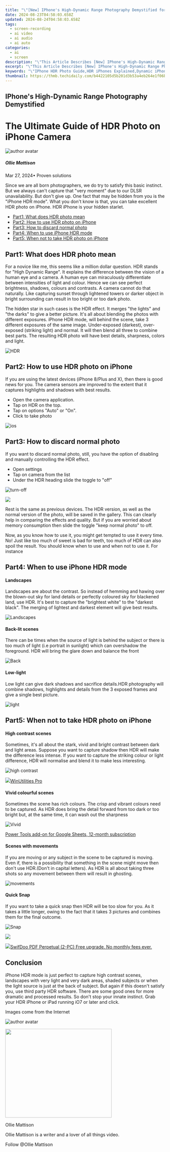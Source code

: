 ```yaml
---
title: "\"[New] IPhone's High-Dynamic Range Photography Demystified for 2024\""
date: 2024-08-23T04:58:03.658Z
updated: 2024-08-24T04:58:03.658Z
tags: 
  - screen-recording
  - ai video
  - ai audio
  - ai auto
categories: 
  - ai
  - screen
description: "\"This Article Describes [New] IPhone's High-Dynamic Range Photography Demystified for 2024\""
excerpt: "\"This Article Describes [New] IPhone's High-Dynamic Range Photography Demystified for 2024\""
keywords: "\"IPhone HDR Photo Guide,HDR iPhones Explained,Dynamic iPhone Shots,IPhone High-Quality Pics,Mastering iPhone Photography,Understanding iPhone's HDR,IPhone HDR Techniques\""
thumbnail: https://thmb.techidaily.com/b4422105d5b201d3b53a4eb264e1f06b970718d58f743a8d9923df114d599783.jpg
---
```


## IPhone's High-Dynamic Range Photography Demystified

# The Ultimate Guide of HDR Photo on iPhone Camera

![author avatar](https://images.wondershare.com/filmora/article-images/ollie-mattison.jpg)

##### Ollie Mattison

 Mar 27, 2024• Proven solutions

 Since we are all born photographers, we do try to satisfy this basic instinct. But we always can't capture that "very moment" due to our DLSR unavailability. But don't give up. One fact that may be hidden from you is the "iPhone HDR mode". What you don't know is that, you can take excellent HDR photo on iPhone. HDR iPhone is your hidden starlet.

* [Part1: What does HDR photo mean](#part1)
* [Part2: How to use HDR photo on iPhone](#part2)
* [Part3: How to discard normal photo](#part3)
* [Part4: When to use iPhone HDR mode](#part4)
* [Part5: When not to take HDR photo on iPhone](#part5)

## Part1: What does HDR photo mean

 For a novice like me, this seems like a million dollar question. HDR stands for "High Dynamic Range". It explains the difference between the vision of a human eye and a camera. A human eye can miraculously differentiate between intensities of light and colour. Hence we can see perfect brightness, shadows, colours and contrasts. A camera cannot do that naturally. Like capturing sunset through lightened towers or darker object in bright surrounding can result in too bright or too dark photo.

 The hidden star in such cases is the HDR effect. It merges "the lights" and "the darks" to give a better picture. It's all about blending the photos with different exposures. iPhone HDR mode, will behind the scene, take 3 different exposures of the same image. Under-exposed (darkest), over-exposed (striking light) and normal. It will then blend all three to combine best parts. The resulting HDR photo will have best details, sharpness, colors and light.

![HDR](https://images.wondershare.com/filmora/HDR-comparison.jpg)

## Part2: How to use HDR photo on iPhone

 If you are using the latest devices (iPhone 8/Plus and X), then there is good news for you. The camera sensors are improved to the extent that it captures highlights and shadows with best results.

* Open the camera application.
* Tap on HDR on the top.
* Tap on options "Auto" or "On".
* Click to take photo

![ios](https://images.wondershare.com/filmora/iphone-HDR.jpg)

## Part3: How to discard normal photo

 If you want to discard normal photo, still, you have the option of disabling and manually controlling the HDR effect.

* Open settings
* Tap on camera from the list
* Under the HDR heading slide the toggle to "off"
  
![turn-off](https://images.wondershare.com/filmora/Turn-off-HDR.jpg)

<!-- affiliate ads begin -->
<a href="https://shop.systoolsgroup.com/affiliate.php?ACCOUNT=SYSTOOBY&AFFILIATE=108875&PATH=https%3A%2F%2Fwww.systoolsgroup.com%3FAFFILIATE%3D108875%26RESOURCE%3D%2BSysTools%2BOutlook%2BRecovery"><img src="https://www.systoolsgroup.com/box/outlook-recovery.png" border="0"></a>
<!-- affiliate ads end -->
 Rest is the same as previous devices. The HDR version, as well as the normal version of the photo, will be saved in the gallery. This can clearly help in comparing the effects and quality. But if you are worried about memory consumption then slide the toggle "keep normal photo" to off.

 Now, as you know how to use it, you might get tempted to use it every time. No! Just like too much of sweet is bad for teeth, too much of HDR can also spoil the result. You should know when to use and when not to use it. For instance

## Part4: When to use iPhone HDR mode

#### Landscapes

 Landscapes are about the contrast. So instead of hemming and hawing over the blown-out sky for land details or perfectly coloured sky for blackened land, use HDR. It's best to capture the "brightest white" to the "darkest black". The merging of lightest and darkest element will give best results.

![Landscapes](https://images.wondershare.com/filmora/Landscapes.jpg)

#### Back-lit scenes

 There can be times when the source of light is behind the subject or there is too much of light (i.e portrait in sunlight) which can overshadow the foreground. HDR will bring the glare down and balance the front

![Back](https://images.wondershare.com/filmora/Back-lit.png)

#### Low-light

 Low light can give dark shadows and sacrifice details.HDR photography will combine shadows, highlights and details from the 3 exposed frames and give a single best picture.

![light](https://images.wondershare.com/filmora/Low-light.jpg)

## Part5: When not to take HDR photo on iPhone

#### High contrast scenes

 Sometimes, it's all about the stark, vivid and bright contrast between dark and light areas. Suppose you want to capture shadow then HDR will make the difference less intense. If you want to capture the striking colour or light difference, HDR will normalise and blend it to make less interesting.

![high contrast](https://images.wondershare.com/filmora/High-contrast-scenes.jpg)

<!-- affiliate ads begin -->
<a href="https://secure.2checkout.com/order/checkout.php?PRODS=4665597&QTY=1&AFFILIATE=108875&CART=1"><img src="https://www.pcclean.io/wp-content/uploads/2018/03/winutilities-box-130521.png" border="0">WinUtilities Pro</a>
<!-- affiliate ads end -->
#### Vivid colourful scenes

 Sometimes the scene has rich colours. The crisp and vibrant colours need to be captured. As HDR does bring the detail forward from too dark or too bright but, at the same time, it can wash out the sharpness

![Vivid](https://images.wondershare.com/filmora/Vivid-colourful-scenes.jpg)

<!-- affiliate ads begin -->
<a href="https://secure.2checkout.com/order/checkout.php?PRODS=4721564&QTY=1&AFFILIATE=108875&CART=1">Power Tools add-on for Google Sheets, 12-month subscription</a>
<!-- affiliate ads end -->
#### Scenes with movements

 If you are moving or any subject in the scene to be captured is moving. Even if, there is a possibility that something in the scene might move then don't use HDR.(Don't in capital letters). As HDR is all about taking three shots so any movement between them will result in ghosting.

![movements](https://images.wondershare.com/filmora/Scenes-with-movements.jpg)

#### Quick Snap

 If you want to take a quick snap then HDR will be too slow for you. As it takes a little longer, owing to the fact that it takes 3 pictures and combines them for the final outcome.

![Snap](https://images.wondershare.com/filmora/Quick-Snap.jpg)

<!-- affiliate ads begin -->
<a href="https://shop.systoolsgroup.com/affiliate.php?ACCOUNT=SYSTOOBY&AFFILIATE=108875&PATH=https%3A%2F%2Fwww.systoolsgroup.com%3FAFFILIATE%3D108875%26RESOURCE%3DSysTools%2BSQL%2BRecovery"><img src="https://www.systoolsgroup.com/box/sql-recovery.png" border="0"></a>
<!-- affiliate ads end -->
<!-- affiliate ads begin -->
<a href="https://purchase.swifdoo.com/order/checkout.php?PRODS=38709260&QTY=1&AFFILIATE=108875&CART=1"><img src="https://secure.avangate.com/images/merchant/8b932759a5a04ddb34bf79e3f9072e4b/products/Product%20box%20white-1024x1024.png" border="0">SwifDoo PDF Perpetual (2-PC)  Free upgrade. No monthly fees ever. </a>
<!-- affiliate ads end -->
## Conclusion

 iPhone HDR mode is just perfect to capture high contrast scenes, landscapes with very light and very dark areas, shaded subjects or when the light source is just at the back of subject. But again if this doesn't satisfy you, use third party HDR software. There are some good ones for more dramatic and processed results. So don't stop your innate instinct. Grab your HDR iPhone or iPad running iO7 or later and click.

 Images come from the Internet

![author avatar](https://images.wondershare.com/filmora/article-images/ollie-mattison.jpg)

<!-- affiliate ads begin -->
<a href="https://getlyla.pxf.io/c/5597632/1455723/15391" target="_top" id="1455723"><img src="//a.impactradius-go.com/display-ad/15391-1455723" border="0" alt="" width="336" height="280"/></a><img height="0" width="0" src="https://imp.pxf.io/i/5597632/1455723/15391" style="position:absolute;visibility:hidden;" border="0" />
<!-- affiliate ads end -->
Ollie Mattison

Ollie Mattison is a writer and a lover of all things video.

Follow @Ollie Mattison


<ins class="adsbygoogle"
     style="display:block"
     data-ad-format="autorelaxed"
     data-ad-client="ca-pub-7571918770474297"
     data-ad-slot="1223367746"></ins>



<ins class="adsbygoogle"
     style="display:block"
     data-ad-client="ca-pub-7571918770474297"
     data-ad-slot="8358498916"
     data-ad-format="auto"
     data-full-width-responsive="true"></ins>



